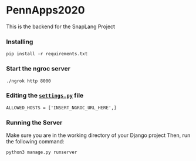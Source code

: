 # PennApps2020
This is the backend for the SnapLang Project

### Installing
```
pip install -r requirements.txt
```
### Start the ngroc server
```
./ngrok http 8000
```
### Editing the [`settings.py`](./ImageTranslator/settings.py) file
```
ALLOWED_HOSTS = ['INSERT_NGROC_URL_HERE',]
```


### Running the Server
Make sure you are in the working directory of your Django project
Then, run the following command:
```
python3 manage.py runserver
```
